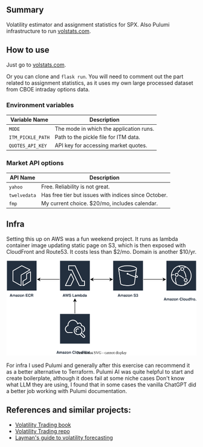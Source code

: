 ## Summary
Volatility estimator and assignment statistics for SPX. Also Pulumi infrastructure to run [volstats.com](volstats.com).


## How to use
Just go to [volstats.com](volstats.com).

Or you can clone and `flask run`. You will need to comment out the part related to assignment statistics, as it uses my own large processed dataset from CBOE intraday options data.

### Environment variables
| Variable Name     | Description                                      |
|-------------------|--------------------------------------------------|
| `MODE`            | The mode in which the application runs.          |
| `ITM_PICKLE_PATH` | Path to the pickle file for ITM data.            |
| `QUOTES_API_KEY`  | API key for accessing market quotes.             |

### Market API options
| API Name          | Description                                      |
|-------------------|--------------------------------------------------|
| `yahoo`           | Free. Reliability is not great.
| `twelvedata`      | Has free tier but issues with indices since October.
| `fmp`             | My current choice. $20/mo, includes calendar.


## Infra
Setting this up on AWS was a fun weekend project. It runs as lambda container image updating static page on S3, which is then exposed with CloudFront and Route53. It costs less than $2/mo. Domain is another $10/yr.

![AWS](https://raw.githubusercontent.com/omdv/options-advisor/main/aws.svg)

For infra I used Pulumi and generally after this exercise can recommend it as a better alternative to Terraform. Pulumi AI was quite helpful to start and create boilerplate, although it does fail at some niche cases Don't know what LLM they are using, I found that in some cases the vanilla ChatGPT did a better job working with Pulumi documentation.

## References and similar projects:
- [Volatility Trading book](https://www.amazon.com/Volatility-Trading-Website-Euan-Sinclair/dp/1118347137)
- [Volatility Trading repo](https://github.com/jasonstrimpel/volatility-trading)
- [Layman's guide to volatility forecasting](https://saltfinancial.com/static/uploads/2021/05/The%20Laymans%20Guide%20to%20Volatility%20Forecasting.pdf)
